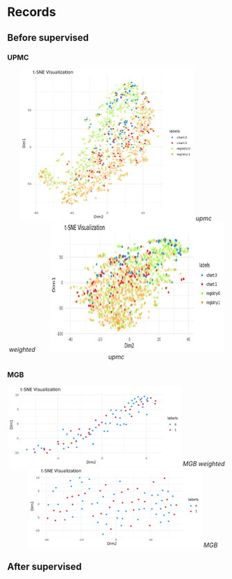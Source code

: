 # Records

## Before supervised
### UPMC
<p align="center">
  <img src="https://github.com/TongHan96/Records/blob/main/pic/upmc_wgt.png" alt="upmc_wgt" title="Weighted" width="400"/>
  <em>upmc weighted</em>
  &nbsp; &nbsp; &nbsp; &nbsp;
  <img src="https://github.com/TongHan96/Records/blob/main/pic/upmc.png" alt="upmc" title="Origin" width="400", height='300'/>
  <em>upmc</em>
</p>

### MGB
<p align="center">
  <img src="https://github.com/TongHan96/Records/blob/main/pic/mgb_wgt.png" alt="MGB_wgt" title="Weighted" width="400"/>
  <em>MGB weighted</em>
  &nbsp; &nbsp; &nbsp; &nbsp;
  <img src="https://github.com/TongHan96/Records/blob/main/pic/mgb.png" alt="MGB" title="Origin" width="400"/>
  <em>MGB</em>
</p>

## After supervised



